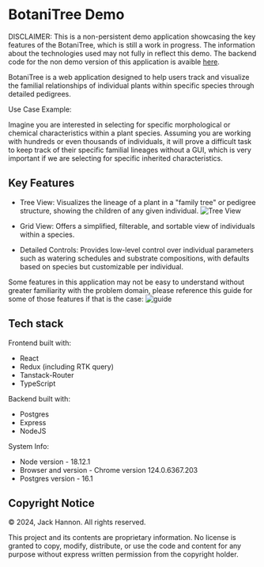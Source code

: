 # BotaniTree Demo
DISCLAIMER: This is a non-persistent demo application showcasing the key features of the BotaniTree, which is still a work in progress. The information about the technologies used may not fully in reflect this demo. The backend code for the non demo version of this application is avaible [here](https://github.com/jackhannon/BotaniTree-backend).

BotaniTree is a web application designed to help users track and visualize the familial relationships of individual plants within specific species through detailed pedigrees.

Use Case Example:

Imagine you are interested in selecting for specific morphological or chemical characteristics within a plant species.
Assuming you are working with hundreds or even thousands of individuals, it will prove a difficult task to keep track 
of their specific familial lineages without a GUI, which is very important if we are selecting for specific inherited 
characteristics.

## Key Features

 - Tree View: Visualizes the lineage of a plant in a "family tree" or pedigree structure, showing the children of any given individual.
![Tree View](https://i.gyazo.com/83e1788cd815af940ed616ecac4e4beb.png)

 - Grid View: Offers a simplified, filterable, and sortable view of individuals within a species.

 - Detailed Controls: Provides low-level control over individual parameters such as watering schedules and substrate compositions, with defaults based on species but customizable per individual.


Some features in this application may not be easy to understand without greater familiarity with the problem domain, please reference this guide for some of those features if that is the case:
![guide](https://i.gyazo.com/da0934e1e41cb5036ab5a83f2539a0ed.png)

## Tech stack

Frontend built with:
 - React
 - Redux (including RTK query)
 - Tanstack-Router
 - TypeScript

Backend built with:
 - Postgres
 - Express
 - NodeJS

System Info:
 - Node version - 18.12.1
 - Browser and version - Chrome version 124.0.6367.203
 - Postgres version - 16.1

## Copyright Notice

© 2024, Jack Hannon. All rights reserved.

This project and its contents are proprietary information. No license is granted to copy, modify, distribute, or use the code and content for any purpose without express written permission from the copyright holder.
